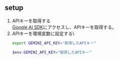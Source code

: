 ## setup
1. APIキーを取得する\
   [Google AI SDK](https://aistudio.google.com/app/apikey)にアクセスし、APIキーを取得する。
2. APIキーを環境変数に設定する\
   ```bash
   export GEMINI_API_KEY="取得したAPIキー"
   ```
   ```powershell
   $env:GEMINI_API_KEY="取得したAPIキー"
   ```
